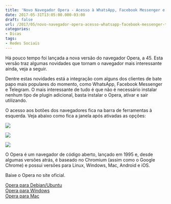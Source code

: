 ```yaml
---
title: 'Novo Navegador Opera - Acesso à WhatsApp, Facebook Messenger e Telegram sem sair do navegador'
date: 2017-05-31T13:05:00.000-03:00
draft: false
url: /2017/05/novo-navegador-opera-acesso-whatsapp-facebook-messenger-telegram.html
categories:
- Dicas
tags: 
- Redes Sociais
---
```


Há pouco tempo foi lançada a nova versão do navegador Opera, a 45. Esta versão traz algumas novidades que tornam o navegador mais interessante ainda, veja a seguir.  
 
<!--more-->
 
Dentre estas novidades está a integração com alguns dos clientes de bate papo mais populares do momento, como WhatsApp, Facebook Messenger e Telegram. O mais interessante de tudo é que não é necessário instalar nenhum tipo de plugin adicional, basta instalar o Opera, ativar e sair utilizando.  
  
O acesso aos botões dos navegadores fica na barra de ferramentas à esquerda. Veja abaixo como fica a janela após ativadas as opções:

[![](https://2.bp.blogspot.com/-uSXyMDutW8k/WRkYr1Oc0JI/AAAAAAAACPg/w2FMGCjrFKQpoOfnAmzWbJCbPfg5ppTRwCLcB/s640/Captura%2Bde%2Btela%2Bde%2B2017-05-14%2B22%253A31%253A12.png)](https://2.bp.blogspot.com/-uSXyMDutW8k/WRkYr1Oc0JI/AAAAAAAACPg/w2FMGCjrFKQpoOfnAmzWbJCbPfg5ppTRwCLcB/s1600/Captura%2Bde%2Btela%2Bde%2B2017-05-14%2B22%253A31%253A12.png)

  
  
[![](https://3.bp.blogspot.com/-qND1GMtjeYw/WStDE3OQXPI/AAAAAAAACQg/hg0SHs_rH6s7NuFpH1WW61Zy-HHLH27xQCLcB/s640/Captura%2Bde%2Btela%2Bde%2B2017-05-28%2B18%253A36%253A06.png)](https://3.bp.blogspot.com/-qND1GMtjeYw/WStDE3OQXPI/AAAAAAAACQg/hg0SHs_rH6s7NuFpH1WW61Zy-HHLH27xQCLcB/s1600/Captura%2Bde%2Btela%2Bde%2B2017-05-28%2B18%253A36%253A06.png)  
  
[![](https://1.bp.blogspot.com/-BeNTbERmCv8/WStDEqG0b3I/AAAAAAAACQc/JlFUqZQFa_MxGUhL3C8IbIiAY96PjOHuwCLcB/s640/Captura%2Bde%2Btela%2Bde%2B2017-05-28%2B18%253A36%253A18.png)](https://1.bp.blogspot.com/-BeNTbERmCv8/WStDEqG0b3I/AAAAAAAACQc/JlFUqZQFa_MxGUhL3C8IbIiAY96PjOHuwCLcB/s1600/Captura%2Bde%2Btela%2Bde%2B2017-05-28%2B18%253A36%253A18.png)  
  

O Opera é um navegador de código aberto, lançado em 1995 e, desde algumas versões atrás, é baseado no Chromium (assim como o Google Chrome) e possui versões para Linux, Windows, Mac, Android e iOS.  
  
Baixe o Opera no site oficial.  
  
[Opera para Debian/Ubuntu](http://www.opera.com/download/get/?partner=www&opsys=Linux)  
[Opera para Windows](http://www.opera.com/computer/thanks?ni=stable&os=windows)  
[Opera para Mac](http://www.opera.com/computer/thanks?ni=stable&os=mac)
